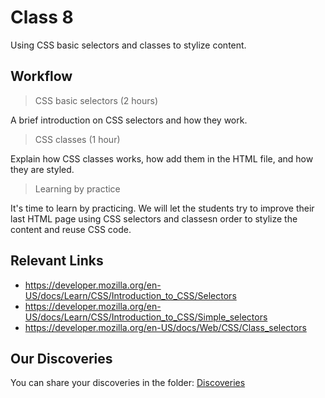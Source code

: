 # Class 8

Using CSS basic selectors and classes to stylize content.

## Workflow

> CSS basic selectors (2 hours)

A brief introduction on CSS selectors and how they work.

> CSS classes (1 hour)

Explain how CSS classes works, how add them in the HTML file, and how they are styled.

> Learning by practice

It's time to learn by practicing. We will let the students try to improve their last HTML page using CSS selectors and classesn order to stylize the content and reuse CSS code.

## Relevant Links

- https://developer.mozilla.org/en-US/docs/Learn/CSS/Introduction_to_CSS/Selectors
- https://developer.mozilla.org/en-US/docs/Learn/CSS/Introduction_to_CSS/Simple_selectors
- https://developer.mozilla.org/en-US/docs/Web/CSS/Class_selectors

## Our Discoveries

You can share your discoveries in the folder: [Discoveries](https://github.com/felipez3r0/openclasses/Examples/Classes/Class01/Discoveries)
